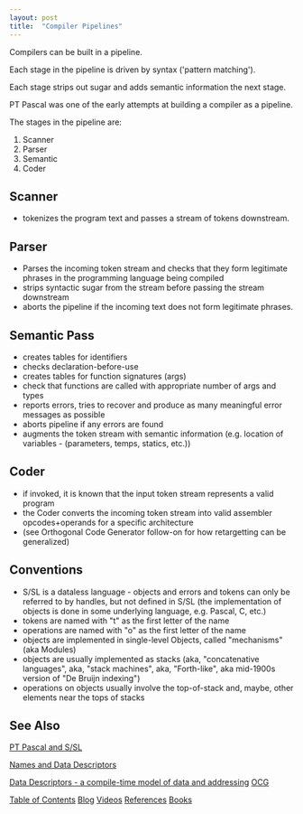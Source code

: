 ```yaml
---
layout: post
title:  "Compiler Pipelines"
---
```

Compilers can be built in a pipeline.

Each stage in the pipeline is driven by syntax ('pattern matching').

Each stage strips out sugar and adds semantic information the next stage.

PT Pascal was one of the early attempts at building a compiler as a pipeline.

The stages in the pipeline are:

1. Scanner
2. Parser
3. Semantic
4. Coder

## Scanner 
- tokenizes the program text and passes a stream of tokens downstream.

## Parser 
- Parses the incoming token stream and checks that they form legitimate phrases in the programming language being compiled
- strips syntactic sugar from the stream before passing the stream downstream
- aborts the pipeline if the incoming text does not form legitimate phrases.

## Semantic Pass
- creates tables for identifiers
- checks declaration-before-use
- creates tables for function signatures (args)
- check that functions are called with appropriate number of args and types
- reports errors, tries to recover and produce as many meaningful error messages as possible
- aborts pipeline if any errors are found
- augments the token stream with semantic information (e.g. location of variables - (parameters, temps, statics, etc.))

## Coder
- if invoked, it is known that the input token stream represents a valid program
- the Coder converts the incoming token stream into valid assembler opcodes+operands for a specific architecture 
- (see Orthogonal Code Generator follow-on for how retargetting can be generalized)

## Conventions
- S/SL is a dataless language - objects and errors and tokens can only be referred to by handles, but not defined in S/SL (the implementation of objects is done in some underlying language, e.g. Pascal, C, etc.)
- tokens are named with "t" as the first letter of the name
- operations are named with "o" as the first letter of the name
- objects are implemented in single-level Objects, called "mechanisms" (aka Modules)
- objects are usually implemented as stacks (aka, "concatenative languages", aka, "stack machines", aka, "Forth-like", aka mid-1900s version of "De Bruijn indexing")
- operations on objects usually involve the top-of-stack and, maybe, other elements near the tops of stacks

## See Also

[PT Pascal and S/SL](https://research.cs.queensu.ca/home/cordy/pub/downloads/ssl/)

[Names and Data Descriptors](https://guitarvydas.github.io/2022/03/24/Names-and-Data-Descriptors.html)

[Data Descriptors - a compile-time model of data and addressing](https://dl.acm.org/doi/10.1145/24039.24051)
[OCG](https://books.google.ca/books/about/An_Orthogonal_Model_for_Code_Generation.html?id=X0OaMQEACAAJ&redir_esc=y)

[Table of Contents](https://guitarvydas.github.io/2021/12/10/Table-of-Contents-Dec-01-2021.html)
[Blog](https://guitarvydas.github.io)
[Videos](https://www.youtube.com/channel/UC9EJr0nKHwadbHUtc5zHdmQ/videos)
[References](https://guitarvydas.github.io/2021/01/14/References.html)
[Books](https://leanpub.com/u/paul-tarvydas.html)

<script src="https://utteranc.es/client.js" 
        repo="guitarvydas/guitarvydas.github.io" 
        issue-term="pathname" 
        theme="github-light" 
        crossorigin="anonymous" > 
</script> 